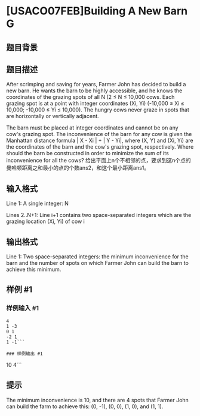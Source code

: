# [USACO07FEB]Building A New Barn G

## 题目背景



## 题目描述

After scrimping and saving for years, Farmer John has decided to build a new barn. He wants the barn to be highly accessible, and he knows the coordinates of the grazing spots of all N (2 ≤ N ≤ 10,000 cows. Each grazing spot is at a point with integer coordinates (Xi, Yi) (-10,000 ≤ Xi ≤ 10,000; -10,000 ≤ Yi ≤ 10,000). The hungry cows never graze in spots that are horizontally or vertically adjacent.

The barn must be placed at integer coordinates and cannot be on any cow's grazing spot. The inconvenience of the barn for any cow is given the Manhattan distance formula | X - Xi | + | Y - Yi|, where (X, Y) and (Xi, Yi) are the coordinates of the barn and the cow's grazing spot, respectively. Where should the barn be constructed in order to minimize the sum of its inconvenience for all the cows?
给出平面上n个不相邻的点，要求到这n个点的曼哈顿距离之和最小的点的个数ans2，和这个最小距离ans1。


## 输入格式

Line 1: A single integer: N


Lines 2..N+1: Line i+1 contains two space-separated integers which are the grazing location (Xi, Yi) of cow i


## 输出格式

Line 1: Two space-separated integers: the minimum inconvenience for the barn and the number of spots on which Farmer John can build the barn to achieve this minimum.


## 样例 #1

### 样例输入 #1
```
4
1 -3
0 1
-2 1
1 -1```

### 样例输出 #1

```
10 4```

## 提示

The minimum inconvenience is 10, and there are 4 spots that Farmer John can build the farm to achieve this: (0, -1), (0, 0), (1, 0), and (1, 1).

